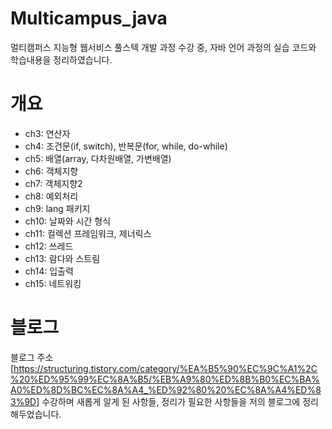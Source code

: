 # Multicampus_java
멀티캠퍼스 지능형 웹서비스 풀스텍 개발 과정 수강 중, 자바 언어 과정의 실습 코드와 학습내용을 정리하였습니다.

# 개요
- ch3: 연산자
- ch4: 조건문(if, switch), 반복문(for, while, do-while)
- ch5: 배열(array, 다차원배열, 가변배열)
- ch6: 객체지향
- ch7: 객체지향2
- ch8: 예외처리
- ch9: lang 패키지
- ch10: 날짜와 시간 형식
- ch11: 컬렉션 프레임워크, 제너릭스
- ch12: 쓰레드
- ch13: 람다와 스트림
- ch14: 입출력
- ch15: 네트워킹

# 블로그

블로그 주소 [https://structuring.tistory.com/category/%EA%B5%90%EC%9C%A1%2C%20%ED%95%99%EC%8A%B5/%EB%A9%80%ED%8B%B0%EC%BA%A0%ED%8D%BC%EC%8A%A4_%ED%92%80%20%EC%8A%A4%ED%83%9D]
수강하며 새롭게 알게 된 사항들, 정리가 필요한 사항들을 저의 블로그에 정리해두었습니다.
